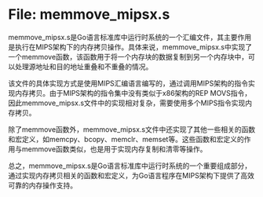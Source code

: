 # File: memmove_mipsx.s

memmove_mipsx.s是Go语言标准库中运行时系统的一个汇编文件，其主要作用是执行在MIPS架构下的内存拷贝操作。具体来说，memmove_mipsx.s中实现了一个memmove函数，该函数用于将一个内存块的数据复制到另一个内存块中，可以处理源地址和目的地址重叠和不重叠的情况。

该文件的具体实现方式是使用MIPS汇编语言编写的，通过调用MIPS架构的指令实现内存拷贝。由于MIPS架构的指令集中没有类似于x86架构的REP MOVS指令，因此memmove_mipsx.s文件中的实现相对复杂，需要使用多个MIPS指令实现内存拷贝。

除了memmove函数外，memmove_mipsx.s文件中还实现了其他一些相关的函数和宏定义，如memcpy、bcopy、memclr、memset等。这些函数和宏定义的作用与memmove函数类似，也是用于实现内存复制和清零等操作。

总之，memmove_mipsx.s是Go语言标准库中运行时系统的一个重要组成部分，通过实现内存拷贝相关的函数和宏定义，为Go语言程序在MIPS架构下提供了高效可靠的内存操作支持。

